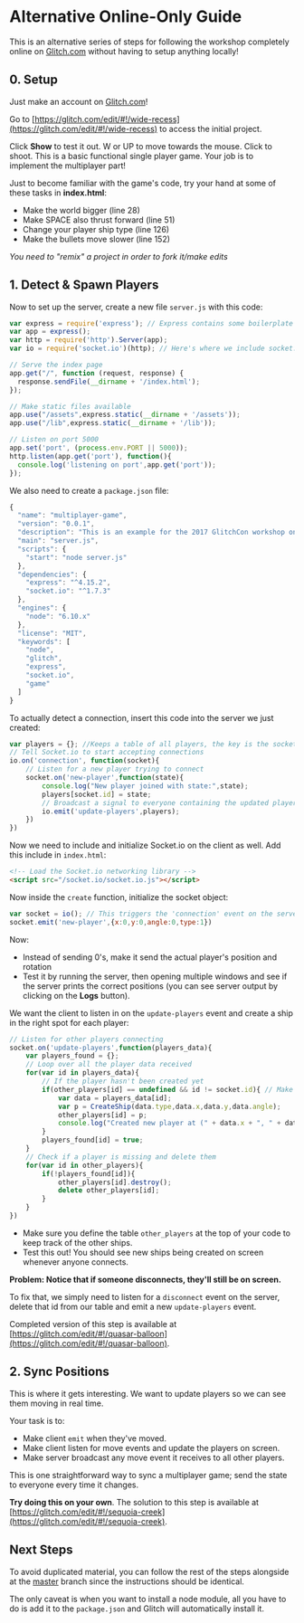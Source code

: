 # Alternative Online-Only Guide

This is an alternative series of steps for following the workshop completely online on [Glitch.com](https://glitch.com/) without having to setup anything locally!

## 0. Setup 

Just make an account on [Glitch.com](https://glitch.com/)! 

Go to [https://glitch.com/edit/#!/wide-recess](https://glitch.com/edit/#!/wide-recess) to access the initial project.

Click **Show** to test it out. W or UP to move towards the mouse. Click to shoot. This is a basic functional single player game.  Your job is to implement the multiplayer part! 

Just to become familiar with the game's code, try your hand at some of these tasks in **index.html**:

* Make the world bigger (line 28)
* Make SPACE also thrust forward (line 51)
* Change your player ship type (line 126)
* Make the bullets move slower (line 152)

_You need to "remix" a project in order to fork it/make edits_

## 1. Detect & Spawn Players

Now to set up the server, create a new file `server.js` with this code:

```javascript
var express = require('express'); // Express contains some boilerplate to for routing and such
var app = express();
var http = require('http').Server(app);
var io = require('socket.io')(http); // Here's where we include socket.io as a node module 

// Serve the index page 
app.get("/", function (request, response) {
  response.sendFile(__dirname + '/index.html');
});

// Make static files available
app.use("/assets",express.static(__dirname + '/assets'));
app.use("/lib",express.static(__dirname + '/lib'));

// Listen on port 5000
app.set('port', (process.env.PORT || 5000));
http.listen(app.get('port'), function(){
  console.log('listening on port',app.get('port'));
});
```

We also need to create a `package.json` file:

```javascript
{
  "name": "multiplayer-game",
  "version": "0.0.1",
  "description": "This is an example for the 2017 GlitchCon workshop on multiplayer games.",
  "main": "server.js",
  "scripts": {
    "start": "node server.js"
  },
  "dependencies": {
    "express": "^4.15.2",
    "socket.io": "^1.7.3"
  },
  "engines": {
    "node": "6.10.x"
  },
  "license": "MIT",
  "keywords": [
    "node",
    "glitch",
    "express",
    "socket.io",
    "game"
  ]
}
```

To actually detect a connection, insert this code into the server we just created: 

```javascript
var players = {}; //Keeps a table of all players, the key is the socket id
// Tell Socket.io to start accepting connections
io.on('connection', function(socket){
	// Listen for a new player trying to connect
	socket.on('new-player',function(state){
		console.log("New player joined with state:",state);
		players[socket.id] = state;
		// Broadcast a signal to everyone containing the updated players list
		io.emit('update-players',players);
	})
})
```

Now we need to include and initialize Socket.io on the client as well. Add this include in `index.html`:

```html
<!-- Load the Socket.io networking library -->
<script src="/socket.io/socket.io.js"></script>
```

Now inside the `create` function, initialize the socket object:

```javascript
var socket = io(); // This triggers the 'connection' event on the server
socket.emit('new-player',{x:0,y:0,angle:0,type:1})
```

Now:

* Instead of sending 0's, make it send the actual player's position and rotation 
* Test it by running the server, then opening multiple windows and see if the server prints the correct positions (you can see server output by clicking on the **Logs** button).

We want the client to listen in on the `update-players` event and create a ship in the right spot for each player:

```javascript
// Listen for other players connecting
socket.on('update-players',function(players_data){
    var players_found = {};
    // Loop over all the player data received
    for(var id in players_data){
        // If the player hasn't been created yet
        if(other_players[id] == undefined && id != socket.id){ // Make sure you don't create yourself
            var data = players_data[id];
            var p = CreateShip(data.type,data.x,data.y,data.angle);
            other_players[id] = p;
            console.log("Created new player at (" + data.x + ", " + data.y + ")");
        }
        players_found[id] = true;
    }
    // Check if a player is missing and delete them 
    for(var id in other_players){
        if(!players_found[id]){
            other_players[id].destroy();
            delete other_players[id];
        }
    }
})
```

* Make sure you define the table `other_players` at the top of your code to keep track of the other ships. 
* Test this out! You should see new ships being created on screen whenever anyone connects.

**Problem: Notice that if someone disconnects, they'll still be on screen.**

To fix that, we simply need to listen for a `disconnect` event on the server, delete that id from our table and emit a new `update-players` event. 

Completed version of this step is available at [https://glitch.com/edit/#!/quasar-balloon](https://glitch.com/edit/#!/quasar-balloon). 

## 2. Sync Positions

This is where it gets interesting. We want to update players so we can see them moving in real time.

Your task is to:

* Make client `emit` when they've moved.
* Make client listen for move events and update the players on screen.
* Make server broadcast any move event it receives to all other players.

This is one straightforward way to sync a multiplayer game; send the state to everyone every time it changes. 

**Try doing this on your own**. The solution to this step is available at [https://glitch.com/edit/#!/sequoia-creek](https://glitch.com/edit/#!/sequoia-creek). 

## Next Steps

To avoid duplicated material, you can follow the rest of the steps alongside at the [master](https://github.com/OmarShehata/glitchmultiplayer/tree/master) branch since the instructions should be identical. 

The only caveat is when you want to install a node module, all you have to do is add it to the `package.json` and Glitch will automatically install it. 